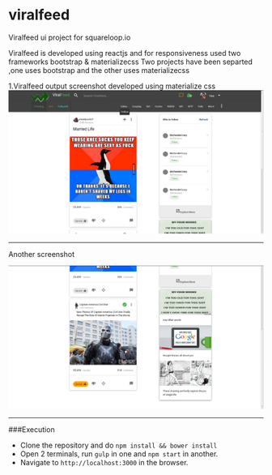 # viralfeed
Viralfeed ui project for squareloop.io 

Viralfeed is developed using reactjs and for responsiveness used two frameworks bootstrap & materializecss
Two projects have been separted ,one uses bootstrap and the other uses materializecss

1.Viralfeed output screenshot developed using materialize css
![alt tag](https://github.com/rvkumar92/viralfeed/blob/master/viralfeed.png)
___
Another screenshot

![alt tag](https://github.com/rvkumar92/viralfeed/blob/master/viralfeed_2.png)

___
###Execution
- Clone the repository and do 
```npm install && bower install``` 
- Open 2 terminals, run ```gulp``` in one and ```npm start``` in another.
- Navigate to ```http://localhost:3000``` in the browser.
